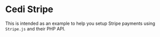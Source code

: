 Cedi Stripe
==========

This is intended as an example to help you setup Stripe payments using `Stripe.js` and
their PHP API.
